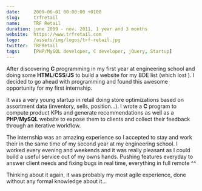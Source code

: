 ```yaml
---
date:     2009-06-01 00:00:00 +0100
slug:     trfretail
name:     TRF Retail
duration: june 2009 - nov. 2011, 1 year and 3 months
website:  https://www.trfretail.com
logo:     /assets/img/logos/trf-retail.jpg
twitter:  TRFRetail
tags:     [PHP/MySQL developer, C developer, jQuery, Startup]
---
```


After discovering **C** programming in my first year at engineering school and doing some **HTML**/**CSS**/**JS** to build a website for my BDE list (which lost <i class="far fa-sad-tear"></i>).
I decided to go ahead with programming and found this awesome opportunity for my first internship.

It was a very young startup in retail doing store optimizations based on assortment data (inventory, sells, position...). I wrote a **C** program to
compute product KPIs and generate recommendations as well as a **PHP**/**MySQL** website to expose them to clients and collect their feedback through an iterative workflow.

The internship was an amazing experience so I accepted to stay and work their in the same time of my second year at my engineering school.
I worked every evening and weekends and it was really pleasant as I could build a useful service out of my owns hands.
Pushing features everyday to answer client needs and fixing bugs in real time, everything in full remote ^^

Thinking about it again, it was probably my most agile experience, done without any formal knowledge about it...
